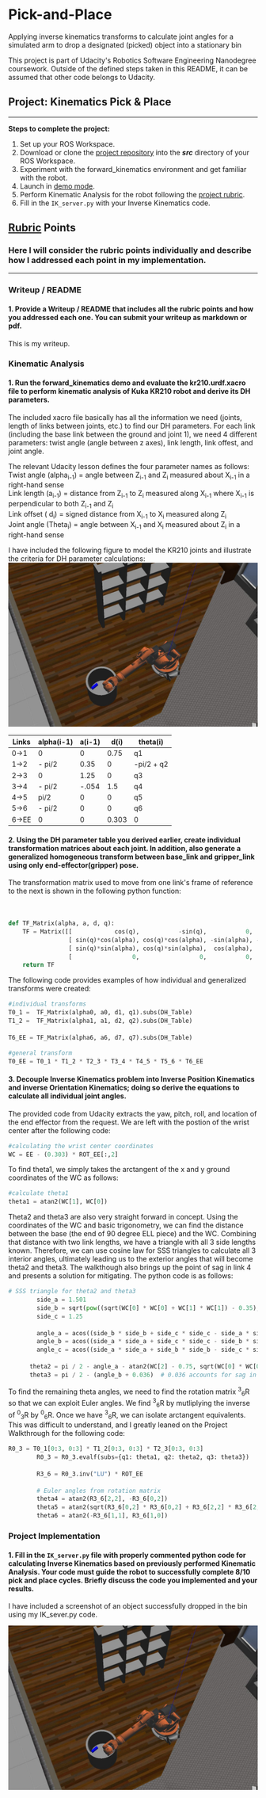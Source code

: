 # Pick-and-Place
  
Applying inverse kinematics transforms to calculate joint angles for a simulated arm to drop a designated (picked) object into a stationary bin  
  
This project is part of Udacity's Robotics Software Engineering Nanodegree coursework. Outside of the defined steps taken in this README, it can be assumed that other code belongs to Udacity.  
  
## Project: Kinematics Pick & Place
---

**Steps to complete the project:**  


1. Set up your ROS Workspace.
2. Download or clone the [project repository](https://github.com/udacity/RoboND-Kinematics-Project) into the ***src*** directory of your ROS Workspace.  
3. Experiment with the forward_kinematics environment and get familiar with the robot.
4. Launch in [demo mode](https://classroom.udacity.com/nanodegrees/nd209/parts/7b2fd2d7-e181-401e-977a-6158c77bf816/modules/8855de3f-2897-46c3-a805-628b5ecf045b/lessons/91d017b1-4493-4522-ad52-04a74a01094c/concepts/ae64bb91-e8c4-44c9-adbe-798e8f688193).
5. Perform Kinematic Analysis for the robot following the [project rubric](https://review.udacity.com/#!/rubrics/972/view).
6. Fill in the `IK_server.py` with your Inverse Kinematics code. 


[//]: # (Image References)

[image1]: ./completedplacement.JPG
[image2]: ./completedplacement.JPG

## [Rubric](https://review.udacity.com/#!/rubrics/972/view) Points
### Here I will consider the rubric points individually and describe how I addressed each point in my implementation.  

---
### Writeup / README

#### 1. Provide a Writeup / README that includes all the rubric points and how you addressed each one.  You can submit your writeup as markdown or pdf.  

This is my writeup.

### Kinematic Analysis
#### 1. Run the forward_kinematics demo and evaluate the kr210.urdf.xacro file to perform kinematic analysis of Kuka KR210 robot and derive its DH parameters.

The included xacro file basically has all the information we need (joints, length of links between joints, etc.) to find our DH parameters. For each link (including the base link between the ground and joint 1), we need 4 different parameters: twist angle (angle between z axes), link length, link offest, and joint angle.  
  
The relevant Udacity lesson defines the four parameter names as follows:  
Twist angle (alpha<sub>i-1</sub>) = angle between Z<sub>i-1</sub> and Z<sub>i</sub> measured about X<sub>i-1</sub> in a right-hand sense  
Link length (a<sub>i-1</sub>) = distance from Z<sub>i-1</sub> to Z<sub>i</sub> measured along X<sub>i-1</sub> where X<sub>i-1</sub> is perpendicular to both Z<sub>i-1</sub> and Z<sub>i</sub>  
Link offset ( d<sub>i</sub>) = signed distance from X<sub>i-1</sub> to X<sub>i</sub> measured along Z<sub>i</sub>  
Joint angle (Theta<sub>i</sub>) = angle between X<sub>i-1</sub> and X<sub>i</sub> measured about Z<sub>i</sub> in a right-hand sense  
  
I have included the following figure to model the KR210 joints and illustrate the criteria for DH parameter calculations:  
![alt text][image2]  

Links | alpha(i-1) | a(i-1) | d(i) | theta(i)
--- | --- | --- | --- | ---
0->1 | 0 | 0 | 0.75 | q1
1->2 | - pi/2 | 0.35 | 0 | -pi/2 + q2
2->3 | 0 | 1.25 | 0 | q3
3->4 | - pi/2 | -.054 | 1.5 | q4
4->5 |  pi/2 | 0 | 0 | q5
5->6 | - pi/2 | 0 | 0 | q6
6->EE | 0 | 0 | 0.303 | 0

#### 2. Using the DH parameter table you derived earlier, create individual transformation matrices about each joint. In addition, also generate a generalized homogeneous transform between base_link and gripper_link using only end-effector(gripper) pose.  
  
The transformation matrix used to move from one link's frame of reference to the next is shown in the following python function:  
  
```python


def TF_Matrix(alpha, a, d, q):
    TF = Matrix([[            cos(q),           -sin(q),           0,             a],
                 [ sin(q)*cos(alpha), cos(q)*cos(alpha), -sin(alpha), -sin(alpha)*d],
                 [ sin(q)*sin(alpha), cos(q)*sin(alpha),  cos(alpha),  cos(alpha)*d],
                 [                 0,                 0,           0,             1]])
    return TF
```

The following code provides examples of how individual and generalized transforms were created:  
```python
#individual transforms
T0_1 =  TF_Matrix(alpha0, a0, d1, q1).subs(DH_Table)  
T1_2 =  TF_Matrix(alpha1, a1, d2, q2).subs(DH_Table)  
  
T6_EE = TF_Matrix(alpha6, a6, d7, q7).subs(DH_Table)  
```
  
```python
#general transform
T0_EE = T0_1 * T1_2 * T2_3 * T3_4 * T4_5 * T5_6 * T6_EE
```

#### 3. Decouple Inverse Kinematics problem into Inverse Position Kinematics and inverse Orientation Kinematics; doing so derive the equations to calculate all individual joint angles.

The provided code from Udacity extracts the yaw, pitch, roll, and location of the end effector from the request. We are left with the postion of the wrist center after the following code:  

```python
#calculating the wrist center coordinates
WC = EE - (0.303) * ROT_EE[:,2]
```  

To find theta1, we simply takes the arctangent of the x and y ground coordinates of the WC as follows:

```python
#calculate theta1
theta1 = atan2(WC[1], WC[0])
```

Theta2 and theta3 are also very straight forward in concept. Using the coordinates of the WC and basic trigonometry, we can find the distance between the base (the end of 90 degree ELL piece) and the WC. Combining that distance with two link lengths, we have a triangle with all 3 side lengths known. Therefore, we can use cosine law for SSS triangles to calculate all 3 interior angles, ultimately leading us to the exterior angles that will become theta2 and theta3. The walkthough also brings up the point of sag in link 4 and presents a solution for mitigating. The python code is as follows:   
  
```python
# SSS triangle for theta2 and theta3
    	side_a = 1.501
    	side_b = sqrt(pow((sqrt(WC[0] * WC[0] + WC[1] * WC[1]) - 0.35), 2) + pow((WC[2] - 0.75), 2))
    	side_c = 1.25

    	angle_a = acos((side_b * side_b + side_c * side_c - side_a * side_a) / (2 * side_b * side_c))
    	angle_b = acos((side_a * side_a + side_c * side_c - side_b * side_b) / (2 * side_a * side_c))
    	angle_c = acos((side_a * side_a + side_b * side_b - side_c * side_c) / (2 * side_a * side_b))

      theta2 = pi / 2 - angle_a - atan2(WC[2] - 0.75, sqrt(WC[0] * WC[0] + WC[1] * WC[1]) - 0.35)
      theta3 = pi / 2 - (angle_b + 0.036)  # 0.036 accounts for sag in link4 of -0.054m
 ```
To find the remaining theta angles, we need to find the rotation matrix <sup>3</sup><sub>6</sub>R so that we can exploit Euler angles. We find <sup>3</sup><sub>6</sub>R by mutliplying the inverse of <sup>0</sup><sub>3</sub>R by <sup>0</sup><sub>6</sub>R. Once we have <sup>3</sup><sub>6</sub>R, we can isolate arctangent equivalents. This was difficult to understand, and I greatly leaned on the Project Walkthrough for the following code:  

```python
R0_3 = T0_1[0:3, 0:3] * T1_2[0:3, 0:3] * T2_3[0:3, 0:3]
        R0_3 = R0_3.evalf(subs={q1: theta1, q2: theta2, q3: theta3})

        R3_6 = R0_3.inv("LU") * ROT_EE

	    # Euler angles from rotation matrix
        theta4 = atan2(R3_6[2,2], -R3_6[0,2])
        theta5 = atan2(sqrt(R3_6[0,2] * R3_6[0,2] + R3_6[2,2] * R3_6[2,2]), R3_6[1,2])
        theta6 = atan2(-R3_6[1,1], R3_6[1,0])
```

### Project Implementation

#### 1. Fill in the `IK_server.py` file with properly commented python code for calculating Inverse Kinematics based on previously performed Kinematic Analysis. Your code must guide the robot to successfully complete 8/10 pick and place cycles. Briefly discuss the code you implemented and your results. 
  
I have included a screenshot of an object successfully dropped in the bin using my IK_sever.py code.
  
![alt text][image1]
